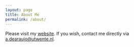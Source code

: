 ```yaml
---
layout: page
title: About Me
permalink: /about/
---
```


Please visit my [website](https://adaj.github.io/). If you wish, contact me directly via a.dearaujo@utwente.nl.

